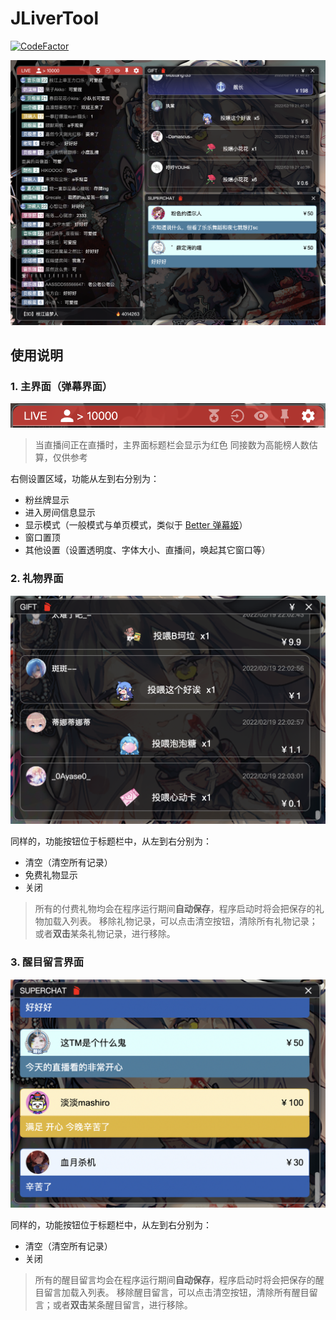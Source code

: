 # JLiverTool

[![CodeFactor](https://www.codefactor.io/repository/github/xinrea/jlivertool/badge)](https://www.codefactor.io/repository/github/xinrea/jlivertool)

![screenshot](imgs/screenshot.png)

## 使用说明

### 1. 主界面（弹幕界面）

![mainwindow-titlebar](imgs/mainwindow.png)

> 当直播间正在直播时，主界面标题栏会显示为红色
> 同接数为高能榜人数估算，仅供参考

右侧设置区域，功能从左到右分别为：

- 粉丝牌显示
- 进入房间信息显示
- 显示模式（一般模式与单页模式，类似于 [Better 弹幕姬](https://gitee.com/Schwarzer/blive-assist)）
- 窗口置顶
- 其他设置（设置透明度、字体大小、直播间，唤起其它窗口等）

### 2. 礼物界面

![giftwindow](imgs/giftwindow.png)

同样的，功能按钮位于标题栏中，从左到右分别为：

- 清空（清空所有记录）
- 免费礼物显示
- 关闭

> 所有的付费礼物均会在程序运行期间**自动保存**，程序启动时将会把保存的礼物加载入列表。
> 移除礼物记录，可以点击清空按钮，清除所有礼物记录；或者**双击**某条礼物记录，进行移除。

### 3. 醒目留言界面

![superchatwindow](imgs/superchatwindow.png)

同样的，功能按钮位于标题栏中，从左到右分别为：

- 清空（清空所有记录）
- 关闭

> 所有的醒目留言均会在程序运行期间**自动保存**，程序启动时将会把保存的醒目留言加载入列表。
> 移除醒目留言，可以点击清空按钮，清除所有醒目留言；或者**双击**某条醒目留言，进行移除。
